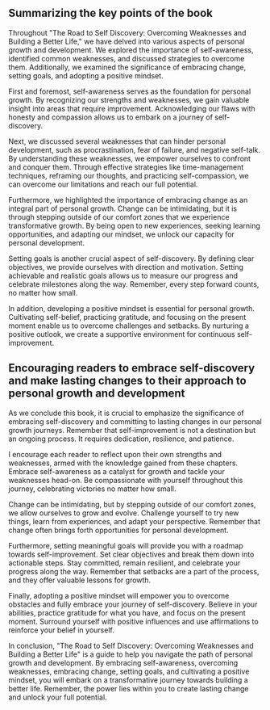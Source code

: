 

Summarizing the key points of the book
--------------------------------------

Throughout "The Road to Self Discovery: Overcoming Weaknesses and Building a Better Life," we have delved into various aspects of personal growth and development. We explored the importance of self-awareness, identified common weaknesses, and discussed strategies to overcome them. Additionally, we examined the significance of embracing change, setting goals, and adopting a positive mindset.

First and foremost, self-awareness serves as the foundation for personal growth. By recognizing our strengths and weaknesses, we gain valuable insight into areas that require improvement. Acknowledging our flaws with honesty and compassion allows us to embark on a journey of self-discovery.

Next, we discussed several weaknesses that can hinder personal development, such as procrastination, fear of failure, and negative self-talk. By understanding these weaknesses, we empower ourselves to confront and conquer them. Through effective strategies like time-management techniques, reframing our thoughts, and practicing self-compassion, we can overcome our limitations and reach our full potential.

Furthermore, we highlighted the importance of embracing change as an integral part of personal growth. Change can be intimidating, but it is through stepping outside of our comfort zones that we experience transformative growth. By being open to new experiences, seeking learning opportunities, and adapting our mindset, we unlock our capacity for personal development.

Setting goals is another crucial aspect of self-discovery. By defining clear objectives, we provide ourselves with direction and motivation. Setting achievable and realistic goals allows us to measure our progress and celebrate milestones along the way. Remember, every step forward counts, no matter how small.

In addition, developing a positive mindset is essential for personal growth. Cultivating self-belief, practicing gratitude, and focusing on the present moment enable us to overcome challenges and setbacks. By nurturing a positive outlook, we create a supportive environment for continuous self-improvement.

Encouraging readers to embrace self-discovery and make lasting changes to their approach to personal growth and development
---------------------------------------------------------------------------------------------------------------------------

As we conclude this book, it is crucial to emphasize the significance of embracing self-discovery and committing to lasting changes in our personal growth journeys. Remember that self-improvement is not a destination but an ongoing process. It requires dedication, resilience, and patience.

I encourage each reader to reflect upon their own strengths and weaknesses, armed with the knowledge gained from these chapters. Embrace self-awareness as a catalyst for growth and tackle your weaknesses head-on. Be compassionate with yourself throughout this journey, celebrating victories no matter how small.

Change can be intimidating, but by stepping outside of our comfort zones, we allow ourselves to grow and evolve. Challenge yourself to try new things, learn from experiences, and adapt your perspective. Remember that change often brings forth opportunities for personal development.

Furthermore, setting meaningful goals will provide you with a roadmap towards self-improvement. Set clear objectives and break them down into actionable steps. Stay committed, remain resilient, and celebrate your progress along the way. Remember that setbacks are a part of the process, and they offer valuable lessons for growth.

Finally, adopting a positive mindset will empower you to overcome obstacles and fully embrace your journey of self-discovery. Believe in your abilities, practice gratitude for what you have, and focus on the present moment. Surround yourself with positive influences and use affirmations to reinforce your belief in yourself.

In conclusion, "The Road to Self Discovery: Overcoming Weaknesses and Building a Better Life" is a guide to help you navigate the path of personal growth and development. By embracing self-awareness, overcoming weaknesses, embracing change, setting goals, and cultivating a positive mindset, you will embark on a transformative journey towards building a better life. Remember, the power lies within you to create lasting change and unlock your full potential.